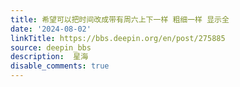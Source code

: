 ```yaml
---
title: 希望可以把时间改成带有周六上下一样 粗细一样 显示全
date: '2024-08-02'
linkTitle: https://bbs.deepin.org/en/post/275885
source: deepin_bbs
description:  星海 
disable_comments: true
---
```


